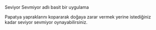 Seviyor Sevmiyor adlı basit bir uygulama

Papatya yapraklarını kopararak doğaya zarar vermek yerine istediğiniz kadar seviyor sevmiyor oynayabilirsiniz.

 
 
